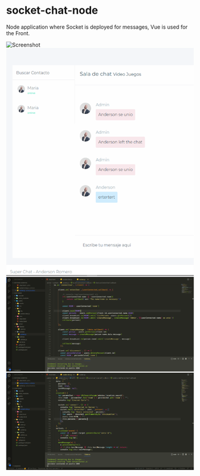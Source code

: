 # socket-chat-node
Node application where Socket is deployed for messages, Vue is used for the Front.

![Screenshot](1.png)
 ![Screenshot](2.png) 
 ![Screenshot](3.png)
![Screenshot](4.png)
